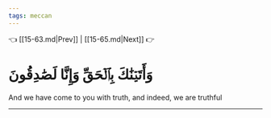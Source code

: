 ```yaml
---
tags: meccan
---
```


👈 [[15-63.md|Prev]] | [[15-65.md|Next]] 👉

# وَأَتَيۡنَٰكَ بِٱلۡحَقِّ وَإِنَّا لَصَٰدِقُونَ

And we have come to you with truth, and indeed, we are truthful

---

